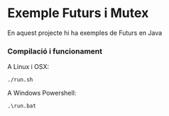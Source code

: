 # Exemple Futurs i Mutex #

En aquest projecte hi ha exemples de Futurs en Java

### Compilació i funcionament ###

A Linux i OSX:

```
./run.sh
```

A Windows Powershell:

```
.\run.bat
```
